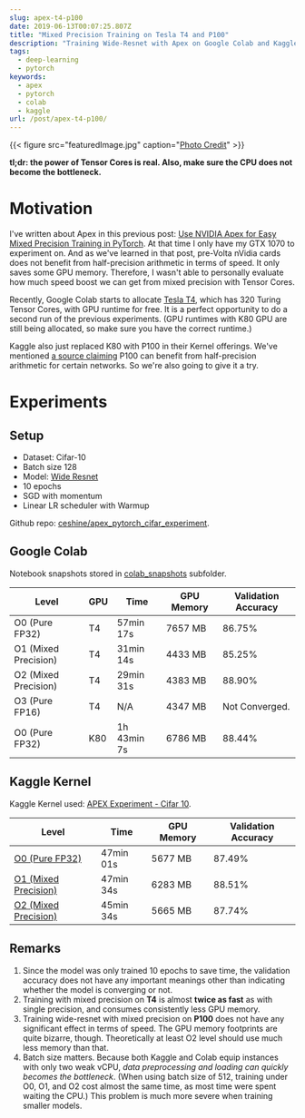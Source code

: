 ```yaml
---
slug: apex-t4-p100
date: 2019-06-13T00:07:25.807Z
title: "Mixed Precision Training on Tesla T4 and P100"
description: "Training Wide-Resnet with Apex on Google Colab and Kaggle"
tags:
  - deep-learning
  - pytorch
keywords:
  - apex
  - pytorch
  - colab
  - kaggle
url: /post/apex-t4-p100/
---
```


{{< figure src="featuredImage.jpg" caption="[Photo Credit](https://pixabay.com/photos/peach-blossom-landscape-spring-4119429/)" >}}

**tl;dr: the power of Tensor Cores is real. Also, make sure the CPU does not become the bottleneck.**

# Motivation

I've written about Apex in this previous post: [Use NVIDIA Apex for Easy Mixed Precision Training in PyTorch](/post/nvidia_apex/). At that time I only have my GTX 1070 to experiment on. And as we've learned in that post, pre-Volta nVidia cards does not benefit from half-precision arithmetic in terms of speed. It only saves some GPU memory. Therefore, I wasn't able to personally evaluate how much speed boost we can get from mixed precision with Tensor Cores.

Recently, Google Colab starts to allocate [Tesla T4](https://www.nvidia.com/en-us/data-center/tesla-t4/), which has 320 Turing Tensor Cores, with GPU runtime for free. It is a perfect opportunity to do a second run of the previous experiments. (GPU runtimes with K80 GPU are still being allocated, so make sure you have the correct runtime.)

Kaggle also just replaced K80 with P100 in their Kernel offerings. We've mentioned [a source claiming](https://github.com/NVIDIA/apex/issues/76) P100 can benefit from half-precision arithmetic for certain networks. So we're also going to give it a try.

# Experiments

## Setup

- Dataset: Cifar-10
- Batch size 128
- Model: [Wide Resnet](https://github.com/meliketoy/wide-resnet.pytorch/blob/master/networks/wide_resnet.py)
- 10 epochs
- SGD with momentum
- Linear LR scheduler with Warmup

Github repo: [ceshine/apex_pytorch_cifar_experiment](https://github.com/ceshine/apex_pytorch_cifar_experiment/tree/2019-june-post).

## Google Colab

Notebook snapshots stored in [colab_snapshots](https://github.com/ceshine/apex_pytorch_cifar_experiment/tree/2019-june-post/colab_snapshots) subfolder.

| Level                | GPU | Time        | GPU Memory | Validation Accuracy |
| -------------------- | --- | ----------- | ---------- | ------------------- |
| O0 (Pure FP32)       | T4  | 57min 17s   | 7657 MB    | 86.75%              |
| O1 (Mixed Precision) | T4  | 31min 14s   | 4433 MB    | 85.25%              |
| O2 (Mixed Precision) | T4  | 29min 31s   | 4383 MB    | 88.90%              |
| O3 (Pure FP16)       | T4  | N/A         | 4347 MB    | Not Converged.      |
| O0 (Pure FP32)       | K80 | 1h 43min 7s | 6786 MB    | 88.44%              |

## Kaggle Kernel

Kaggle Kernel used: [APEX Experiment - Cifar 10](https://www.kaggle.com/ceshine/apex-experiment-cifar-10).

| Level                                                                                                    | Time      | GPU Memory | Validation Accuracy |
| -------------------------------------------------------------------------------------------------------- | --------- | ---------- | ------------------- |
| [O0 (Pure FP32)](https://www.kaggle.com/ceshine/apex-experiment-cifar-10?scriptVersionId=15544605)       | 47min 01s | 5677 MB    | 87.49%              |
| [O1 (Mixed Precision)](https://www.kaggle.com/ceshine/apex-experiment-cifar-10?scriptVersionId=15544647) | 47min 34s | 6283 MB    | 88.51%              |
| [O2 (Mixed Precision)](https://www.kaggle.com/ceshine/apex-experiment-cifar-10?scriptVersionId=15556913) | 45min 34s | 5665 MB    | 87.74%              |

## Remarks

1. Since the model was only trained 10 epochs to save time, the validation accuracy does not have any important meanings other than indicating whether the model is converging or not.
1. Training with mixed precision on **T4** is almost **twice as fast** as with single precision, and consumes consistently less GPU memory.
1. Training wide-resnet with mixed precision on **P100** does not have any significant effect in terms of speed. The GPU memory footprints are quite bizarre, though. Theoretically at least O2 level should use much less memory than that.
1. Batch size matters. Because both Kaggle and Colab equip instances with only two weak vCPU, _data preprocessing and loading can quickly becomes the bottleneck_. (When using batch size of 512, training under O0, O1, and O2 cost almost the same time, as most time were spent waiting the CPU.) This problem is much more severe when training smaller models.
